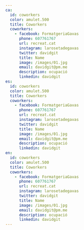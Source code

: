 ```yaml
---
ca:
  id: coworkers
  color: amulet.500
  title: Coworkers
  coworkers:
    - facebook: FormatgeriaGavas
      phone: 607761767
      url: recreat.cat
      instagram: larosetadegavas
      twitter: davidgit
      title: Name
      image: /images/01.jpg
      email: davidgit@pm.me
      description: ocupació
      linkedin: davidgit
es:
  id: coworkers
  color: amulet.500
  title: Coworkers
  coworkers:
    - facebook: FormatgeriaGavas
      phone: 607761767
      url: recreat.cat
      instagram: larosetadegavas
      twitter: davidgit
      title: Name
      image: /images/01.jpg
      email: davidgit@pm.me
      description: ocupació
      linkedin: davidgit
en:
  id: coworkers
  color: amulet.500
  title: Coworkers
  coworkers:
    - facebook: FormatgeriaGavas
      phone: 607761767
      url: recreat.cat
      instagram: larosetadegavas
      twitter: davidgit
      title: Name
      image: /images/01.jpg
      email: davidgit@pm.me
      description: ocupació
      linkedin: davidgit
---
```

